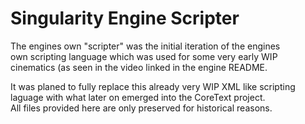 # Singularity Engine Scripter
The engines own "scripter" was the initial iteration of the engines  
own scripting language which was used for some very early WIP  
cinematics (as seen in the video linked in the engine README. 
 
It was planed to fully replace this already very WIP XML like scripting  
laguage with what later on emerged into the CoreText project.  
All files provided here are only preserved for historical reasons.  